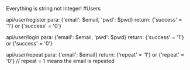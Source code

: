 Everything is string not Integer!
#Users

api/user/register para: {'email': $email, 'pwd': $pwd} return: {'success' = '1'} or {'success' = '0'} 

api/user/login para: {'email': $email, 'pwd': $pwd} return: {'success' = '1'} or {'success' = '0'} 

api/user/repeat para: {'email': $email} return: {'repeat' = '1'} or {'repeat' = '0'} // repeat = 1 means the email is repeated

